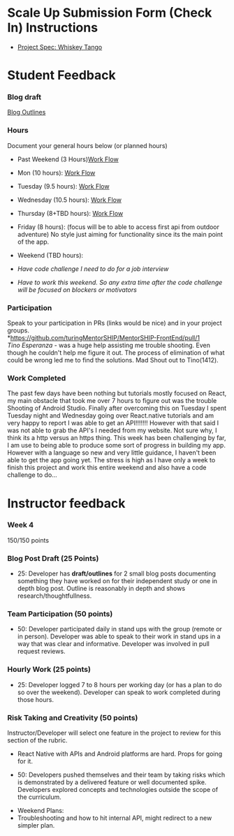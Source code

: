 # Scale Up Submission Form (Check In) Instructions

- [Project Spec: Whiskey Tango](https://github.com/turingschool/lesson_plans/blob/master/ruby_04-apis_and_scalability/independent_study_project.markdown)

# Student Feedback

### Blog draft

[Blog Outlines](https://gist.github.com/alirezaandersen/6403d2d1bfa623d8b06b1350c90e1ba0)

### Hours

Document your general hours below (or planned hours)

- Past Weekend (3 Hours)[Work Flow](https://turingschool1.harvestapp.com/time/day/2016/07/17/1338967)
- Mon (10 hours): [Work Flow](https://turingschool1.harvestapp.com/time/day/2016/07/18/1338967)
- Tuesday (9.5 hours): [Work Flow](https://turingschool1.harvestapp.com/time/day/2016/07/19/1338967)
- Wednesday (10.5 hours): [Work Flow](https://turingschool1.harvestapp.com/time/day/2016/07/20/1338967)
- Thursday (8+TBD hours): [Work Flow](https://turingschool1.harvestapp.com/time/day/2016/07/21/1338967)
- Friday (8 hours): (focus will be to able to access first api from outdoor adventure) No style just aiming for functionality since its the main point of the app.

- Weekend (TBD hours):
 - *Have code challenge I need to do for a job interview*

 - *Have to work this weekend. So any extra time after the code challenge will be focused on blockers or motivators*

### Participation

Speak to your participation in PRs (links would be nice) and in your project groups.  
*https://github.com/turingMentorSHIP/MentorSHIP-FrontEnd/pull/1  
*Tino Esperanza* - was a huge help assisting me trouble shooting. Even though he couldn't help me figure it out. The process of elimination of what could be wrong led me to find the solutions. Mad Shout out to Tino(1412).

### Work Completed
The past few days have been nothing but tutorials mostly focused on React, my main obstacle that took me over 7 hours to figure out was the trouble Shooting of Android Studio. Finally after overcoming this on Tuesday I spent Tuesday night and Wednesday going over React.native tutorials and am very happy to report I was able to get an API!!!!!!! However with that said I was not able to grab the API's I needed from my website. Not sure why, I think its a http versus an https thing. This week has been challenging by far, I am use to being able to produce some sort of progress in building my app. However with a language so new and very little guidance, I haven't been able to get the app going yet. The stress is high as I have only a week to finish this project and work this entire weekend and also have a code challenge to do...

# Instructor feedback

### Week 4

150/150 points

### Blog Post Draft (25 Points)  

  * 25: Developer has **draft/outlines** for 2 small blog posts documenting something they have worked on for their independent study or one in depth blog post. Outline is reasonably in depth and shows research/thoughtfullness.

### Team Participation (50 points)

  * 50: Developer participated daily in stand ups with the group (remote or in person). Developer was able to speak to their work in stand ups in a way that was clear and informative. Developer was involved in pull request reviews.

### Hourly Work (25 points)

  * 25: Developer logged 7 to 8 hours per working day (or has a plan to do so over the weekend). Developer can speak to work completed during those hours.

### Risk Taking and Creativity (50 points)

Instructor/Developer will select one feature in the project to review for this section of the rubric.
 - React Native with APIs and Android platforms are hard. Props for going for it. 
  * 50: Developers pushed themselves and their team by taking risks which is demonstrated by a delivered feature or well documented spike. Developers explored concepts and technologies outside the scope of the curriculum.

- Weekend Plans:
 - Troubleshooting and how to hit internal API, might redirect to a new simpler plan.
